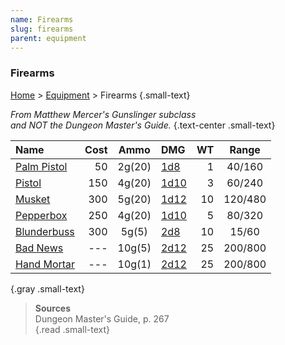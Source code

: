 ```yaml
---
name: Firearms
slug: firearms
parent: equipment
---
```

### Firearms
[Home](dm-operations-center) > [Equipment](equipment-menu) > Firearms {.small-text}

*From Matthew Mercer's Gunslinger subclass<br/> and NOT the Dungeon Master's Guide.* {.text-center .small-text}

| Name                             | Cost| Ammo   | DMG                | WT | Range   |
| :------------------------------- |---: | :----: | :----------------- | -: | :-----: |
| [Palm Pistol](/item/palm-pistol) |  50 | 2g(20) | [1d8](/roll/1d8)   |  1 |  40/160 |
| [Pistol](/item/pistol)           | 150 | 4g(20) | [1d10](/roll/1d10) |  3 |  60/240 |
| [Musket](/item/musket)           | 300 | 5g(20) | [1d12](/roll/1d12) | 10 | 120/480 |
| [Pepperbox](/item/pepperbox)     | 250 | 4g(20) | [1d10](/roll/1d10) |  5 |  80/320 |
| [Blunderbuss](/item/blunderbuss) | 300 | 5g(5)  | [2d8](/roll/2d8)   | 10 |  15/60  |
| [Bad News](/item/bad-news)       | --- | 10g(5) | [2d12](/roll/2d12) | 25 | 200/800 |
| [Hand Mortar](/item/hand-mortar) | --- | 10g(1) | [2d12](/roll/2d12) | 25 | 200/800 |
{.gray .small-text} 

> **Sources** <br/>
> Dungeon Master's Guide, p. 267<br/>
{.read .small-text}